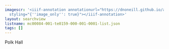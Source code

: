 ```yaml
---
imagescr: '<iiif-annotation annotationurl="https://dnoneill.github.io/annotate/annotations/mc00084-001-te0159-000-001-0001-6.json"
  styling="{''image_only'': true}"></iiif-annotation>'
layout: searchview
listname: mc00084-001-te0159-000-001-0001-list.json
tags: []
---
```

Polk Hall
